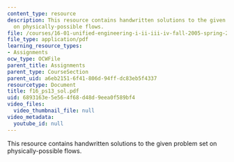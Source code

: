 ```yaml
---
content_type: resource
description: This resource contains handwritten solutions to the given problem set
  on physically-possible flows.
file: /courses/16-01-unified-engineering-i-ii-iii-iv-fall-2005-spring-2006/6893163e5e564f68d48d9eea0f589bf4_f16_ps13_sol.pdf
file_type: application/pdf
learning_resource_types:
- Assignments
ocw_type: OCWFile
parent_title: Assignments
parent_type: CourseSection
parent_uid: a6eb2151-6f41-806d-94ff-dc83eb5f4337
resourcetype: Document
title: f16_ps13_sol.pdf
uid: 6893163e-5e56-4f68-d48d-9eea0f589bf4
video_files:
  video_thumbnail_file: null
video_metadata:
  youtube_id: null
---
```

This resource contains handwritten solutions to the given problem set on physically-possible flows.